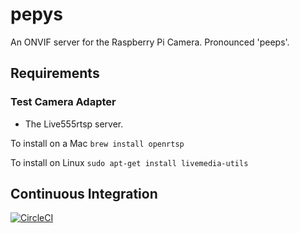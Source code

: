 # pepys
An ONVIF server for the Raspberry Pi Camera. Pronounced 'peeps'.

## Requirements

### Test Camera Adapter

* The Live555rtsp server.

To install on a Mac `brew install openrtsp`

To install on Linux `sudo apt-get install livemedia-utils`

## Continuous Integration
[![CircleCI](https://circleci.com/gh/martin-cowie/pepys.svg?style=shield)](https://circleci.com/gh/martin-cowie/pepys)